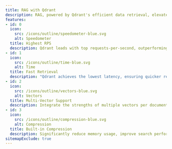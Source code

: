 ```yaml
---
title: RAG with Qdrant
description: RAG, powered by Qdrant's efficient data retrieval, elevates AI's capacity to generate rich, context-aware content across text, code, and multimedia, enhancing relevance and precision on a scalable platform. Discover why Qdrant is the perfect choice for your RAG project.
features:
- id: 0
  icon:
    src: /icons/outline/speedometer-blue.svg
    alt: Speedometer
  title: Highest RPS
  description: Qdrant leads with top requests-per-second, outperforming alternative vector databases in various datasets by up to 4x.
- id: 1
  icon:
    src: /icons/outline/time-blue.svg
    alt: Time
  title: Fast Retrieval
  description: "Qdrant achieves the lowest latency, ensuring quicker response times in data retrieval: 3ms response for 1M Open AI embeddings."
- id: 2
  icon:
    src: /icons/outline/vectors-blue.svg
    alt: Vectors
  title: Multi-Vector Support
  description: Integrate the strengths of multiple vectors per document, such as title and body, to create search experiences your customers admire.
- id: 3
  icon:
    src: /icons/outline/compression-blue.svg
    alt: Compression
  title: Built-in Compression
  description: Significantly reduce memory usage, improve search performance and save up to 30x cost for high-dimensional vectors with Quantization.
sitemapExclude: true
---
```


